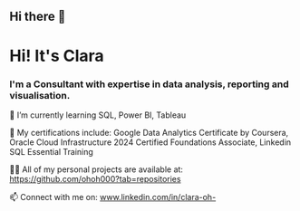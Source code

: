 ## Hi there 👋

<!--
**ohoh000/ohoh000** is a ✨ _special_ ✨ repository because its `README.md` (this file) appears on your GitHub profile.

Here are some ideas to get you started:

- 🔭 I’m currently working on ...
- 🌱 I’m currently learning ...
- 👯 I’m looking to collaborate on ...
- 🤔 I’m looking for help with ...
- 💬 Ask me about ...
- 📫 How to reach me: ...
- 😄 Pronouns: ...
- ⚡ Fun fact: ...
-->

# Hi! It's Clara #
### I'm a Consultant with expertise in data analysis, reporting and visualisation.

🌱 I’m currently learning SQL, Power BI, Tableau

📜 My certifications include: Google Data Analytics Certificate by Coursera, Oracle Cloud Infrastructure 2024 Certified Foundations Associate, Linkedin SQL Essential Training
 
👨‍💻 All of my personal projects are available at: https://github.com/ohoh000?tab=repositories

📫 Connect with me on: www.linkedin.com/in/clara-oh-
